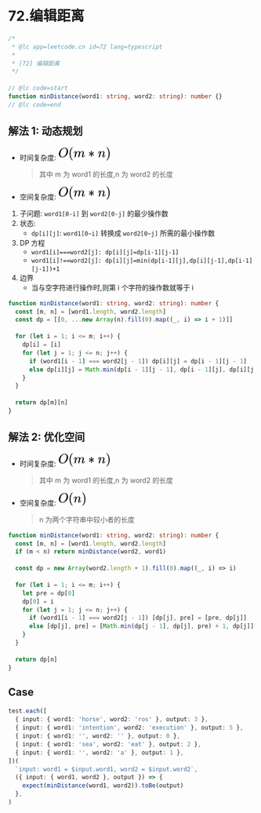 # 72.编辑距离

```ts
/*
 * @lc app=leetcode.cn id=72 lang=typescript
 *
 * [72] 编辑距离
 */

// @lc code=start
function minDistance(word1: string, word2: string): number {}
// @lc code=end
```

## 解法 1: 动态规划

- 时间复杂度: <!-- $O(m*n)$ --> <img style="transform: translateY(0.1em); background: white;" src="./svg/o-m-*-n.svg" alt="O(m*n)">
  > 其中 m 为 word1 的长度,n 为 word2 的长度
- 空间复杂度: <!-- $O(m*n)$ --> <img style="transform: translateY(0.1em); background: white;" src="./svg/o-m-*-n.svg" alt="O(m*n)">

1. 子问题: `word1[0-i]` 到 `word2[0-j]` 的最少操作数
2. 状态:
   - `dp[i][j]`: `word1[0~i]` 转换成 `word2[0~j]` 所需的最小操作数
3. DP 方程
   - `word1[i]===word2[j]: dp[i][j]=dp[i-1][j-1]`
   - `word1[i]!==word2[j]: dp[i][j]=min(dp[i-1][j],dp[i][j-1],dp[i-1][j-1])+1`
4. 边界
   - 当与空字符进行操作时,则第 i 个字符的操作数就等于 i

```ts
function minDistance(word1: string, word2: string): number {
  const [m, n] = [word1.length, word2.length]
  const dp = [[0, ...new Array(n).fill(0).map((_, i) => i + 1)]]

  for (let i = 1; i <= m; i++) {
    dp[i] = [i]
    for (let j = 1; j <= n; j++) {
      if (word1[i - 1] === word2[j - 1]) dp[i][j] = dp[i - 1][j - 1]
      else dp[i][j] = Math.min(dp[i - 1][j - 1], dp[i - 1][j], dp[i][j - 1]) + 1
    }
  }

  return dp[m][n]
}
```

## 解法 2: 优化空间

- 时间复杂度: <!-- $O(m*n)$ --> <img style="transform: translateY(0.1em); background: white;" src="./svg/o-m-*-n.svg" alt="O(m*n)">
  > 其中 m 为 word1 的长度,n 为 word2 的长度
- 空间复杂度: <!-- $O(n)$ --> <img style="transform: translateY(0.1em); background: white;" src="./svg/o-n.svg" alt="O(n)">
  > n 为两个字符串中较小者的长度

```ts
function minDistance(word1: string, word2: string): number {
  const [m, n] = [word1.length, word2.length]
  if (m < n) return minDistance(word2, word1)

  const dp = new Array(word2.length + 1).fill(0).map((_, i) => i)

  for (let i = 1; i <= m; i++) {
    let pre = dp[0]
    dp[0] = i
    for (let j = 1; j <= n; j++) {
      if (word1[i - 1] === word2[j - 1]) [dp[j], pre] = [pre, dp[j]]
      else [dp[j], pre] = [Math.min(dp[j - 1], dp[j], pre) + 1, dp[j]]
    }
  }

  return dp[n]
}
```

## Case

```ts
test.each([
  { input: { word1: 'horse', word2: 'ros' }, output: 3 },
  { input: { word1: 'intention', word2: 'execution' }, output: 5 },
  { input: { word1: '', word2: '' }, output: 0 },
  { input: { word1: 'sea', word2: 'eat' }, output: 2 },
  { input: { word1: '', word2: 'a' }, output: 1 },
])(
  `input: word1 = $input.word1, word2 = $input.word2`,
  ({ input: { word1, word2 }, output }) => {
    expect(minDistance(word1, word2)).toBe(output)
  },
)
```
